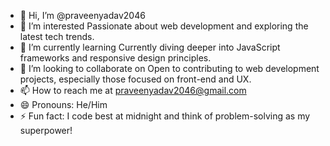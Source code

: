 - 👋 Hi, I’m @praveenyadav2046
- 👀 I’m interested Passionate about web development and exploring the latest tech trends.
- 🌱 I’m currently learning Currently diving deeper into JavaScript frameworks and responsive design principles.
- 💞️ I’m looking to collaborate on Open to contributing to web development projects, especially those focused on front-end and UX.
- 📫 How to reach me at praveenyadav2046@gmail.com
- 😄 Pronouns: He/Him
- ⚡ Fun fact: I code best at midnight and think of problem-solving as my superpower!

<!---
praveenyadav2046/praveenyadav2046 is a ✨ special ✨ repository because its `README.md` (this file) appears on your GitHub profile.
You can click the Preview link to take a look at your changes.
--->
